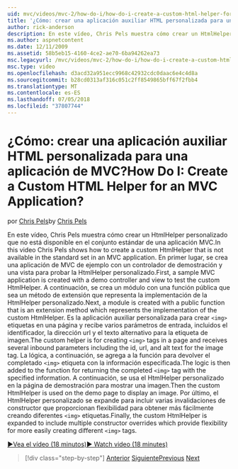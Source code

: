 ```yaml
---
uid: mvc/videos/mvc-2/how-do-i/how-do-i-create-a-custom-html-helper-for-an-mvc-application
title: '¿Cómo: crear una aplicación auxiliar HTML personalizada para una aplicación de MVC? | Microsoft Docs'
author: rick-anderson
description: En este vídeo, Chris Pels muestra cómo crear un HtmlHelper personalizado que no está disponible en el conjunto estándar de una aplicación MVC. En primer lugar, una aplicación MVC de ejemplo...
ms.author: aspnetcontent
ms.date: 12/11/2009
ms.assetid: 58b5eb15-4160-4ce2-ae70-6ba94262ea73
msc.legacyurl: /mvc/videos/mvc-2/how-do-i/how-do-i-create-a-custom-html-helper-for-an-mvc-application
msc.type: video
ms.openlocfilehash: d3acd32a951ecc9968c42932cdc0daac6e4c4d8a
ms.sourcegitcommit: b28cd0313af316c051c2ff8549865bff67f2fbb4
ms.translationtype: MT
ms.contentlocale: es-ES
ms.lasthandoff: 07/05/2018
ms.locfileid: "37807744"
---
```

<a name="how-do-i-create-a-custom-html-helper-for-an-mvc-application"></a><span data-ttu-id="9bf37-105">¿Cómo: crear una aplicación auxiliar HTML personalizada para una aplicación de MVC?</span><span class="sxs-lookup"><span data-stu-id="9bf37-105">How Do I: Create a Custom HTML Helper for an MVC Application?</span></span>
====================
<span data-ttu-id="9bf37-106">por [Chris Pels](https://twitter.com/chrispels)</span><span class="sxs-lookup"><span data-stu-id="9bf37-106">by [Chris Pels](https://twitter.com/chrispels)</span></span>

<span data-ttu-id="9bf37-107">En este vídeo, Chris Pels muestra cómo crear un HtmlHelper personalizado que no está disponible en el conjunto estándar de una aplicación MVC.</span><span class="sxs-lookup"><span data-stu-id="9bf37-107">In this video Chris Pels shows how to create a custom HtmlHelper that is not available in the standard set in an MVC application.</span></span> <span data-ttu-id="9bf37-108">En primer lugar, se crea una aplicación de MVC de ejemplo con un controlador de demostración y una vista para probar la HtmlHelper personalizado.</span><span class="sxs-lookup"><span data-stu-id="9bf37-108">First, a sample MVC application is created with a demo controller and view to test the custom HtmlHelper.</span></span> <span data-ttu-id="9bf37-109">A continuación, se crea un módulo con una función pública que sea un método de extensión que representa la implementación de la HtmlHelper personalizado.</span><span class="sxs-lookup"><span data-stu-id="9bf37-109">Next, a module is created with a public function that is an extension method which represents the implementation of the custom HtmlHelper.</span></span> <span data-ttu-id="9bf37-110">Es la aplicación auxiliar personalizada para crear `<img>` etiquetas en una página y recibe varios parámetros de entrada, incluidos el identificador, la dirección url y el texto alternativo para la etiqueta de imagen.</span><span class="sxs-lookup"><span data-stu-id="9bf37-110">The custom helper is for creating `<img>` tags in a page and receives several inbound parameters including the id, url, and alt text for the image tag.</span></span> <span data-ttu-id="9bf37-111">La lógica, a continuación, se agrega a la función para devolver el completado `<img>` etiqueta con la información especificada.</span><span class="sxs-lookup"><span data-stu-id="9bf37-111">The logic is then added to the function for returning the completed `<img>` tag with the specified information.</span></span> <span data-ttu-id="9bf37-112">A continuación, se usa el HtmlHelper personalizado en la página de demostración para mostrar una imagen.</span><span class="sxs-lookup"><span data-stu-id="9bf37-112">Then the custom HtmlHelper is used on the demo page to display an image.</span></span> <span data-ttu-id="9bf37-113">Por último, el HtmlHelper personalizado se expande para incluir varias invalidaciones de constructor que proporcionan flexibilidad para obtener más fácilmente creando diferentes `<img>` etiquetas.</span><span class="sxs-lookup"><span data-stu-id="9bf37-113">Finally, the custom HtmlHelper is expanded to include multiple constructor overrides which provide flexibility for more easily creating different `<img>` tags.</span></span>

[<span data-ttu-id="9bf37-114">&#9654;Vea el vídeo (18 minutos)</span><span class="sxs-lookup"><span data-stu-id="9bf37-114">&#9654; Watch video (18 minutes)</span></span>](https://channel9.msdn.com/Blogs/ASP-NET-Site-Videos/how-do-i-create-a-custom-html-helper-for-an-mvc-application)

> [!div class="step-by-step"]
> <span data-ttu-id="9bf37-115">[Anterior](how-do-i-implement-view-models-to-manage-data-for-aspnet-mvc-views.md)
> [Siguiente](how-do-i-work-with-model-binders-in-an-mvc-application.md)</span><span class="sxs-lookup"><span data-stu-id="9bf37-115">[Previous](how-do-i-implement-view-models-to-manage-data-for-aspnet-mvc-views.md)
[Next](how-do-i-work-with-model-binders-in-an-mvc-application.md)</span></span>
